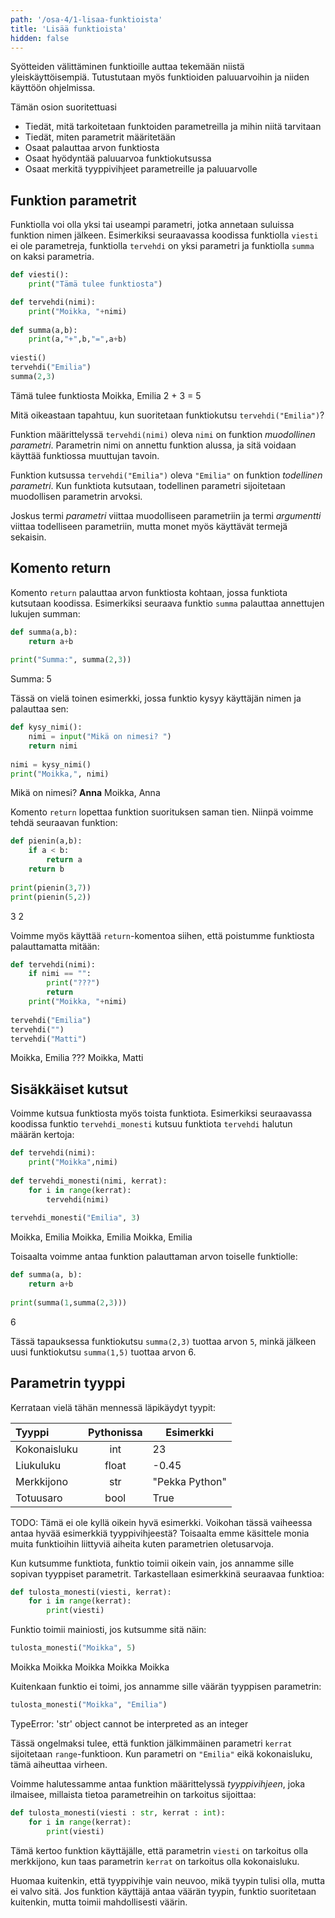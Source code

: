 ```yaml
---
path: '/osa-4/1-lisaa-funktioista'
title: 'Lisää funktioista'
hidden: false
---
```



<text-box variant='learningObjectives' name='Oppimistavoitteet'>

Syötteiden välittäminen funktioille auttaa tekemään niistä yleiskäyttöisempiä. Tutustutaan myös funktioiden paluuarvoihin ja niiden käyttöön ohjelmissa.

Tämän osion suoritettuasi

- Tiedät, mitä tarkoitetaan funktoiden parametreilla ja mihin niitä tarvitaan
- Tiedät, miten parametrit määritetään
- Osaat palauttaa arvon funktiosta
- Osaat hyödyntää paluuarvoa funktiokutsussa
- Osaat merkitä tyyppivihjeet parametreille ja paluuarvolle

</text-box>

## Funktion parametrit

Funktiolla voi olla yksi tai useampi parametri, jotka annetaan suluissa funktion nimen jälkeen. Esimerkiksi seuraavassa koodissa funktiolla `viesti` ei ole parametreja, funktiolla `tervehdi` on yksi parametri ja funktiolla `summa` on kaksi parametria.

```python
def viesti():
    print("Tämä tulee funktiosta")

def tervehdi(nimi):
    print("Moikka, "+nimi)
    
def summa(a,b):
    print(a,"+",b,"=",a+b)
    
viesti()
tervehdi("Emilia")
summa(2,3)
```

<sample-output>

Tämä tulee funktiosta
Moikka, Emilia
2 + 3 = 5

</sample-output>

<text-box variant='hint' name='Muodollinen ja todellinen parametri'>

Mitä oikeastaan tapahtuu, kun suoritetaan funktiokutsu `tervehdi("Emilia")`?

Funktion määrittelyssä `tervehdi(nimi)` oleva `nimi` on funktion
_muodollinen parametri_. Parametrin nimi on annettu funktion alussa,
ja sitä voidaan käyttää funktiossa muuttujan tavoin.

Funktion kutsussa `tervehdi("Emilia")` oleva `"Emilia"` on funktion
_todellinen parametri_. Kun funktiota kutsutaan, todellinen parametri
sijoitetaan muodollisen parametrin arvoksi.

Joskus termi _parametri_ viittaa muodolliseen parametriin ja
termi _argumentti_ viittaa todelliseen parametriin,
mutta monet myös käyttävät termejä sekaisin.

</text-box>

## Komento return

Komento `return` palauttaa arvon funktiosta kohtaan,
jossa funktiota kutsutaan koodissa.
Esimerkiksi seuraava funktio `summa` palauttaa
annettujen lukujen summan:

```python
def summa(a,b):
    return a+b
    
print("Summa:", summa(2,3))
```

<sample-output>

Summa: 5

</sample-output>

Tässä on vielä toinen esimerkki,
jossa funktio kysyy käyttäjän nimen ja palauttaa sen:

```python
def kysy_nimi():
    nimi = input("Mikä on nimesi? ")
    return nimi
    
nimi = kysy_nimi()
print("Moikka,", nimi)
```

<sample-output>

Mikä on nimesi? **Anna**
Moikka, Anna

</sample-output>

Komento `return` lopettaa funktion suorituksen saman tien.
Niinpä voimme tehdä seuraavan funktion:

```python
def pienin(a,b):
    if a < b:
        return a
    return b
    
print(pienin(3,7))
print(pienin(5,2))
```

<sample-output>

3
2

</sample-output>

Voimme myös käyttää `return`-komentoa siihen,
että poistumme funktiosta palauttamatta mitään:

```python
def tervehdi(nimi):
    if nimi == "":
        print("???")
        return
    print("Moikka, "+nimi)
    
tervehdi("Emilia")
tervehdi("")
tervehdi("Matti")
```

<sample-output>

Moikka, Emilia
???
Moikka, Matti

</sample-output>

## Sisäkkäiset kutsut

Voimme kutsua funktiosta myös toista funktiota.
Esimerkiksi seuraavassa koodissa funktio
`tervehdi_monesti` kutsuu funktiota `tervehdi`
halutun määrän kertoja:

```python
def tervehdi(nimi):
    print("Moikka",nimi)
    
def tervehdi_monesti(nimi, kerrat):
    for i in range(kerrat):
        tervehdi(nimi)
        
tervehdi_monesti("Emilia", 3)
```

<sample-output>

Moikka, Emilia
Moikka, Emilia
Moikka, Emilia

</sample-output>

Toisaalta voimme antaa funktion palauttaman arvon
toiselle funktiolle:

```python
def summa(a, b):
    return a+b
    
print(summa(1,summa(2,3)))
```

<sample-output>
6
</sample-output>

Tässä tapauksessa funktiokutsu `summa(2,3)` tuottaa arvon `5`,
minkä jälkeen uusi funktiokutsu `summa(1,5)` tuottaa arvon 6.

## Parametrin tyyppi

Kerrataan vielä tähän mennessä läpikäydyt tyypit:

Tyyppi | Pythonissa | Esimerkki
:------|:----------:|-----------
Kokonaisluku | int | 23
Liukuluku | float | -0.45
Merkkijono | str | "Pekka Python"
Totuusaro | bool | True

TODO: Tämä ei ole kyllä oikein hyvä esimerkki. Voikohan tässä vaiheessa antaa hyvää esimerkkiä tyyppivihjeestä? Toisaalta emme käsittele monia muita funktioihin liittyviä aiheita kuten parametrien oletusarvoja.

Kun kutsumme funktiota, funktio toimii oikein vain,
jos annamme sille sopivan tyyppiset parametrit.
Tarkastellaan esimerkkinä seuraavaa funktioa:

```python
def tulosta_monesti(viesti, kerrat):
    for i in range(kerrat):
        print(viesti)
```

Funktio toimii mainiosti, jos kutsumme sitä näin:

```python
tulosta_monesti("Moikka", 5)
```

<sample-output>

Moikka
Moikka
Moikka
Moikka
Moikka

</sample-output>

Kuitenkaan funktio ei toimi, jos annamme sille väärän tyyppisen parametrin:

```python
tulosta_monesti("Moikka", "Emilia")
```

<sample-output>

TypeError: 'str' object cannot be interpreted as an integer

</sample-output>

Tässä ongelmaksi tulee, että funktion jälkimmäinen parametri `kerrat` sijoitetaan `range`-funktioon. Kun parametri on `"Emilia"` eikä kokonaisluku, tämä aiheuttaa virheen.

Voimme halutessamme antaa funktion määrittelyssä _tyyppivihjeen_, joka ilmaisee, millaista tietoa parametreihin on tarkoitus sijoittaa:

```python
def tulosta_monesti(viesti : str, kerrat : int):
    for i in range(kerrat):
        print(viesti)
```

Tämä kertoo funktion käyttäjälle, että parametrin `viesti` on tarkoitus olla merkkijono, kun taas parametrin `kerrat` on tarkoitus olla kokonaisluku.

Huomaa kuitenkin, että tyyppivihje vain neuvoo, mikä tyypin tulisi olla, mutta ei valvo sitä. Jos funktion käyttäjä antaa väärän tyypin, funktio suoritetaan kuitenkin, mutta toimii mahdollisesti väärin.
